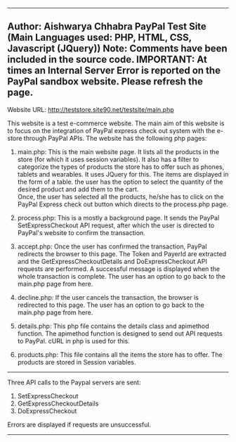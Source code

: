 -----------------------------------------------------------------------------
Author: Aishwarya Chhabra
PayPal Test Site
(Main Languages used: PHP, HTML, CSS, Javascript (JQuery))
Note: Comments have been included in the source code.
IMPORTANT: At times an Internal Server Error is reported on the PayPal sandbox website. Please refresh the page.
-----------------------------------------------------------------------------


Website URL: http://teststore.site90.net/testsite/main.php

This website is a test e-commerce website. The main aim of this website is to focus on the integration of PayPal express check out system with the e-store through PayPal APIs.
The website has the following php pages:

1) main.php: This is the main website page. It lists all the products in the store (for which it uses session variables). 
   It also has a filter to categorize the types of products the store has to offer such as phones, tablets and wearables. It uses JQuery for this.
   The items are displayed in the form of a table. the user has the option to select the quantity of the desired product and add them to the cart.   
   Once, the user has selected all the products, he/she has to click on the PayPal Express check out button which directs to the process.php page.
   
2) process.php: This is a mostly a background page. 
   It sends the PayPal SetExpressCheckout API request, after which the user is directed to PayPal's website to confirm the transaction.

3) accept.php: Once the user has confirmed the transaction, PayPal redirects the browser to this page. 
   The Token and PayerId are extracted and the GetExpressCheckoutDetails and DoExpressCheckout API requests are performed. A successful message is displayed when the whole transaction is complete.
   The user has an option to go back to the main.php page from here.
  
4) decline.php: If the user cancels the transaction, the browser is redirected to this page. The user has an option to go back to the main.php page from here.

5) details.php: This php file contains the details class and apimethod function. The apimethod function is designed to send out API requests to PayPal.
   cURL in php is used for this.

6) products.php: This file contains all the items the store has to offer. The products are stored in Session variables.   
--------------------------------------------------------------------------------

Three API calls to the Paypal servers are sent:
1) SetExpressCheckout
2) GetExpressCheckoutDetails
3) DoExpressCheckout

Errors are displayed if requests are unsuccessful.

---------------------------------------------------------------------------------

  
  


